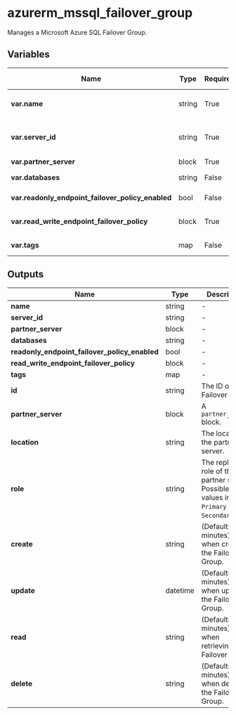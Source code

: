 # azurerm_mssql_failover_group

Manages a Microsoft Azure SQL Failover Group.

## Variables

| Name | Type | Required? | Default  | possible values | Description |
| ---- | ---- | --------- | -------- | ----------- | ----------- |
| **var.name** | string | True | -  |  -  | The name of the Failover Group. Changing this forces a new resource to be created. | 
| **var.server_id** | string | True | -  |  -  | The ID of the primary SQL Server on which to create the failover group. Changing this forces a new resource to be created. | 
| **var.partner_server** | block | True | -  |  -  | A `partner_server` block. | 
| **var.databases** | string | False | -  |  -  | A set of database names to include in the failover group. | 
| **var.readonly_endpoint_failover_policy_enabled** | bool | False | `False`  |  -  | Whether failover is enabled for the readonly endpoint. Defaults to `false`. | 
| **var.read_write_endpoint_failover_policy** | block | True | -  |  -  | A `read_write_endpoint_failover_policy` block. | 
| **var.tags** | map | False | -  |  -  | A mapping of tags to assign to the resource. | 



## Outputs

| Name | Type | Description |
| ---- | ---- | --------- | 
| **name** | string  | - | 
| **server_id** | string  | - | 
| **partner_server** | block  | - | 
| **databases** | string  | - | 
| **readonly_endpoint_failover_policy_enabled** | bool  | - | 
| **read_write_endpoint_failover_policy** | block  | - | 
| **tags** | map  | - | 
| **id** | string  | The ID of the Failover Group. | 
| **partner_server** | block  | A `partner_server` block. | 
| **location** | string  | The location of the partner server. | 
| **role** | string  | The replication role of the partner server. Possible values include `Primary` or `Secondary`. | 
| **create** | string  | (Defaults to 30 minutes) Used when creating the Failover Group. | 
| **update** | datetime  | (Defaults to 30 minutes) Used when updating the Failover Group. | 
| **read** | string  | (Defaults to 5 minutes) Used when retrieving the Failover Group. | 
| **delete** | string  | (Defaults to 30 minutes) Used when deleting the Failover Group. | 